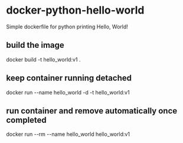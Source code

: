 # docker-python-hello-world
Simple dockerfile for python printing Hello, World!

## build the image
docker build -t hello_world:v1 .

## keep container running detached
docker run --name hello_world -d -t hello_world:v1

## run container and remove automatically once completed
docker run --rm --name hello_world hello_world:v1